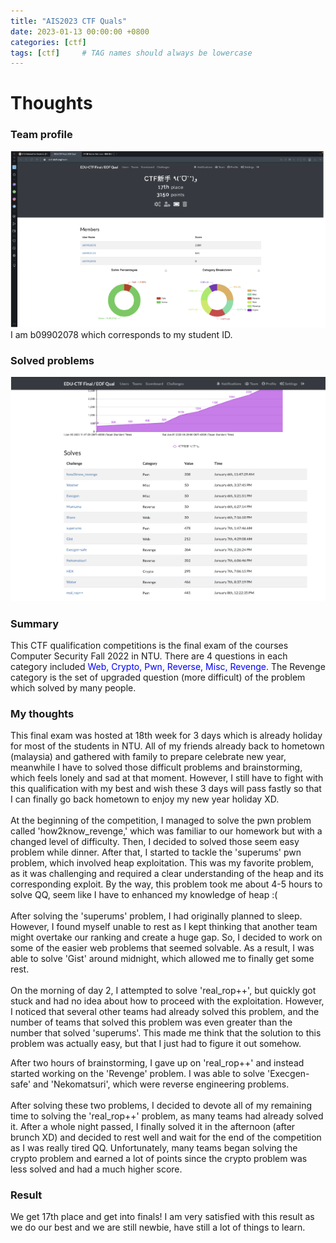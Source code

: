 ```yaml
---
title: "AIS2023 CTF Quals"
date: 2023-01-13 00:00:00 +0800
categories: [ctf]
tags: [ctf]     # TAG names should always be lowercase
---
```


# Thoughts

### Team profile

![](https://raw.githubusercontent.com/warronyiang15/Computer-Security/main/AIS-EOF2022_qual/pic1.png)
\
I am b09902078 which corresponds to my student ID.

### Solved problems

![](https://raw.githubusercontent.com/warronyiang15/Computer-Security/main/AIS-EOF2022_qual/pic2.png)

### Summary

This CTF qualification competitions is the final exam of the courses Computer Security Fall 2022 in NTU. There are 4 questions in each category included <font color="blue">Web, Crypto, Pwn, Reverse, Misc, Revenge</font>. The Revenge category is the set of upgraded question (more difficult) of the problem which solved by many people.

### My thoughts

This final exam was hosted at 18th week for 3 days which is already holiday for most of the students in NTU. All of my friends already back to hometown (malaysia) and gathered with family to prepare celebrate new year, meanwhile I have to solved those difficult problems and brainstorming, which feels lonely and sad at that moment. However, I still have to fight with this qualification with my best and wish these 3 days will pass fastly so that I can finally go back hometown to enjoy my new year holiday XD.\
\
At the beginning of the competition, I managed to solve the pwn problem called 'how2know_revenge,' which was familiar to our homework but with a changed level of difficulty. Then, I decided to solved those seem easy problem while dinner. After that, I started to tackle the 'superums' pwn problem, which involved heap exploitation. This was my favorite problem, as it was challenging and required a clear understanding of the heap and its corresponding exploit. By the way, this problem took me about 4-5 hours to solve QQ, seem like I have to enhanced my knowledge of heap :(\
\
After solving the 'superums' problem, I had originally planned to sleep. However, I found myself unable to rest as I kept thinking that another team might overtake our ranking and create a huge gap. So, I decided to work on some of the easier web problems that seemed solvable. As a result, I was able to solve 'Gist' around midnight, which allowed me to finally get some rest.\
\
On the morning of day 2, I attempted to solve 'real_rop++', but quickly got stuck and had no idea about how to proceed with the exploitation. However, I noticed that several other teams had already solved this problem, and the number of teams that solved this problem was even greater than the number that solved 'superums'. This made me think that the solution to this problem was actually easy, but that I just had to figure it out somehow.

After two hours of brainstorming, I gave up on 'real_rop++' and instead started working on the 'Revenge' problem. I was able to solve 'Execgen-safe' and 'Nekomatsuri', which were reverse engineering problems.\
\
After solving these two problems, I decided to devote all of my remaining time to solving the 'real_rop++' problem, as many teams had already solved it. After a whole night passed, I finally solved it in the afternoon (after brunch XD) and decided to rest well and wait for the end of the competition as I was really tired QQ. Unfortunately, many teams began solving the crypto problem and earned a lot of points since the crypto problem was less solved and had a much higher score.

### Result

We get 17th place and get into finals! I am very satisfied with this result as we do our best and we are still newbie, have still a lot of things to learn. 